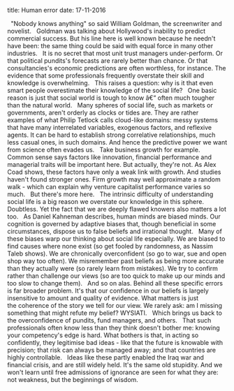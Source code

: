 title: Human error
date: 17-11-2016

 
"Nobody knows anything" so said William Goldman, the screenwriter and novelist.
 
Goldman was talking about Hollywood's inability to predict commercial success. But his line here is well known because he needn't have been: the same thing could be said with equal force in many other industries.
 
It is no secret that most unit trust managers under-perform. Or that political pundits's forecasts are rarely better than chance. Or that consultancies's economic predictions are often worthless, for instance. The evidence that some professionals frequently overstate their skill and knowledge is overwhelming.
 
This raises a question: why is it that even smart people overestimate their knowledge of the social life?
 
One basic reason is just that social world is tough to know â€“ often much tougher than the natural world.
 
Many spheres of social life, such as markets or governments, aren't orderly as clocks or tides are. They are rather examples of what Philip Tetlock calls cloud-like domains: messy systems that have many interrelated variables, exogenous factors, and reflexive agents. It can be hard to establish strong correlative relationships, much less casual ones, in such domains. And hence the predictive power we want from science often evades us.
 
Take business growth for example. Common sense says factors like innovation, financial performance and managerial traits will be important here. But actually, they're not. As Alex Coad shows, these factors have only a weak link with growth. And studies haven't found stronger ones. Firm growth may well approximate a random walk - which can explain why venture capitalist performance varies so much.
 
But there's more here.
 
The intrinsic difficulty of understanding social life is a big reason we overstate our knowledge in this sphere. Doubtless. Yet the fact that we are deeply flawed knowers also matters a lot too.
 
As Daniel Kahneman describes, human minds are biased minds. Our cognition is governed by adaptive biases that, though beneficial in some circumstances, dispose us to false beliefs and irrational thought.
 
Many of these biases warp our thinking about social life especially. We are biased to find causes where none exist (so get fooled by randomness, as Nassim Taleb shows). We are chronically overconfident (so go to war, sue and open shop way too often). We misremember past beliefs as being more accurate than they actually were (so rarely learn from mistakes). We try to confirm rather than challenge our views (so are too quick to make up our minds and too slow to change them).
 
And so on alas. Behind all these specific errors is far broader problem. It's that our confidence in our beliefs is largely insensitive to amount and quality of evidence. What matters is just the coherence of the story we tell for our view. We rarely ask: am I missing something that might refute my belief? WYSIATI.
 
Which brings us back to the overconfidence of pundits, fund managers, and others.
 
That such professionals often know less than they think doesn't bother me: knowing your competency's edge is hard. What bothers is that, in acting so confidently, they legitimise bad ideas - like that the future is knowable with precision; that risk can always be managed away; and that countries are highly controllable.
 
Ideas like these partly enabled the Iraq war and financial crisis, and are still widely held. It's the same old stupidity. And we won't learn until free admissions of ignorance are seen for what they are: not weakness, but the beginnings of wisdom.
